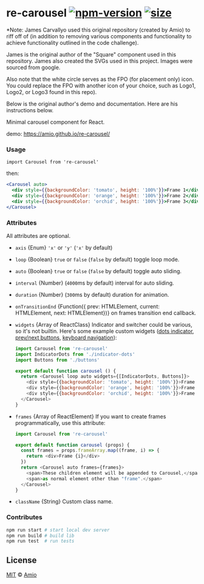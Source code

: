 # re-carousel [![npm-version][npm-badge]][npm-link] [![size][size-src]][size-link]

*Note: James Carvallyo used this original repository (created by Amio) to riff off of (in addition to removing various 
components and 
functionality to achieve functionality outlined in the code challenge). 

James is the original author of the "Square" component used 
in this repository. James also created the SVGs used in this project. Images were sourced from google.

Also note that the white circle serves as the FPO (for placement only) icon. You could replace the FPO with another 
icon of your choice, such as Logo1, Logo2, or Logo3 found in this repo).

Below is the original author's demo and documentation. Here are his instructions below.


Minimal carousel component for React.

demo: https://amio.github.io/re-carousel/

### Usage

`import Carousel from 're-carousel'`

then:

```jsx
<Carousel auto>
  <div style={{backgroundColor: 'tomato', height: '100%'}}>Frame 1</div>
  <div style={{backgroundColor: 'orange', height: '100%'}}>Frame 2</div>
  <div style={{backgroundColor: 'orchid', height: '100%'}}>Frame 3</div>
</Carousel>
```

### Attributes

All attributes are optional.

- `axis` {Enum} `'x'` or `'y'` (`'x'` by default)
- `loop` {Boolean} `true` or `false` (`false` by default) toggle loop mode.
- `auto` {Boolean} `true` or `false` (`false` by default) toggle auto sliding.
- `interval` {Number} (`4000`ms by default) interval for auto sliding.
- `duration` {Number} (`300`ms by default) duration for animation.
- `onTransitionEnd` {Function({ prev: HTMLElement, current: HTMLElement, next: HTMLElement})} on frames transition end callback.
- `widgets` {Array of ReactClass} Indicator and switcher could be various,
  so it's not builtin. Here's some example custom widgets
  ([dots indicator](src/indicator-dots.js),
  [prev/next buttons](src/buttons.js), [keyboard navigation](src/keyboard-navigator)):

  ```javascript
  import Carousel from 're-carousel'
  import IndicatorDots from './indicator-dots'
  import Buttons from './buttons'

  export default function carousel () {
    return <Carousel loop auto widgets={[IndicatorDots, Buttons]}>
      <div style={{backgroundColor: 'tomato', height: '100%'}}>Frame 1</div>
      <div style={{backgroundColor: 'orange', height: '100%'}}>Frame 2</div>
      <div style={{backgroundColor: 'orchid', height: '100%'}}>Frame 3</div>
    </Carousel>
  }
  ```
- `frames` {Array of ReactElement} If you want to create frames programmatically,
  use this attribute:

  ```javascript
  import Carousel from 're-carousel'

  export default function carousel (props) {
    const frames = props.frameArray.map((frame, i) => {
      return <div>Frame {i}</div>
    })
    return <Carousel auto frames={frames}>
      <span>These children element will be appended to Carousel,</span>
      <span>as normal element other than "frame".</span>
    </Carousel>
  }
  ```
- `className` {String} Custom class name.

### Contributes

```bash
npm run start # start local dev server
npm run build # build lib
npm run test  # run tests
```

## License

[MIT][mit] © [Amio][author]

[npm-badge]: https://badgen.net/npm/v/re-carousel
[npm-link]: https://www.npmjs.com/package/re-carousel
[size-src]: https://badgen.net/bundlephobia/minzip/re-carousel
[size-link]: https://bundlephobia.com/result?p=re-carousel
[mit]: http://opensource.org/licenses/MIT
[author]: http://github.com/amio
